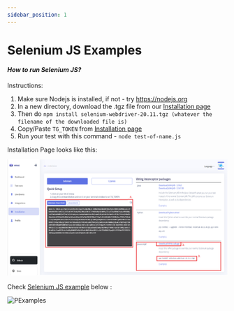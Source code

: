 ```yaml
---
sidebar_position: 1
---
```


# Selenium JS Examples

#### *How to run Selenium JS?*

Instructions: 

1. Make sure Nodejs is installed, if not - try https://nodejs.org
2. In a new directory, download the .tgz file from our [Installation page](https://app.wring.dev/details/installation)
3. Then do `npm install selenium-webdriver-20.11.tgz (whatever the filename of the downloaded file is)`
4. Copy/Paste `TG_TOKEN` from [Installation page](https://app.wring.dev/details/installation)
5. Run your test with this command - `node test-of-name.js`

Installation Page looks like this: 

![PExamples](/img/installation1.png)

Check [Selenium JS example](https://github.com/aichemydev/selenium-js-examples) below :

![PExamples](/img/jsinc.gif)

